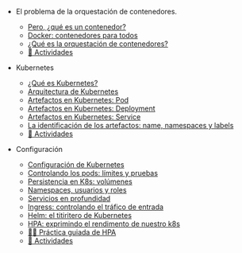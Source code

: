 - El problema de la orquestación de contenedores.
  - [Pero, ¿qué es un contenedor?](./01_a_problematica_da_orquestracion_de_contedores/01_pero_que_e_un_contedor.md)
  - [Docker: contenedores para todos](./01_a_problematica_da_orquestracion_de_contedores/02_docker_contedores_para_todos.md)
  - [¿Qué es la orquestación de contenedores?](./01_a_problematica_da_orquestracion_de_contedores/03_que_e_a_orquestracion_de_contedores.md)
  - [📝 Actividades](./00_actividades/01_modulo_1.md)

- Kubernetes
  - [¿Qué es Kubernetes?](./02_kubernetes/01_que_e_kubernetes.md)
  - [Arquitectura de Kubernetes](./02_kubernetes/02_arquitectura_kubernetes.md)
  - [Artefactos en Kubernetes: Pod](./02_kubernetes/03_arquitectura_kubernetes_pod.md)
  - [Artefactos en Kubernetes: Deployment](./02_kubernetes/04_arquitectura_kubernetes_deployment.md)
  - [Artefactos en Kubernetes: Service](./02_kubernetes/05_arquitectura_kubernetes_service.md)
  - [La identificación de los artefactos: name, namespaces y labels](./02_kubernetes/06_identificacion_artefactos.md)
  - [📝 Actividades](./00_actividades/02_modulo_2.md)

- Configuración
  - [Configuración de Kubernetes](./03_configuracion/01_Configuracions_en_Kubernetes.md)
  - [Controlando los pods: límites y pruebas](./03_configuracion/02_Controlando_os_pods.md)
  - [Persistencia en K8s: volúmenes](./03_configuracion/03_Persistencia_en_K8s.md)
  - [Namespaces, usuarios y roles](./03_configuracion/04_Namespaces_usuarios_e_roles.md)
  - [Servicios en profundidad](./03_configuracion/05_Servizos_en_profundidade.md)
  - [Ingress: controlando el tráfico de entrada](/03_configuracion/06_Ingress_controlando_o_trafico.md)
  - [Helm: el titiritero de Kubernetes](/03_configuracion/07_Helm.md)
  - [HPA: exprimindo el rendimento de nuestro k8s](/03_configuracion/08_Adaptandose_as_demandas.md)
  - [👨‍🏫 Práctica guiada de HPA](/03_configuracion/09_practica_guiada_HPA.md)
  - [📝 Actividades](./00_actividades/03_modulo_3.md)
